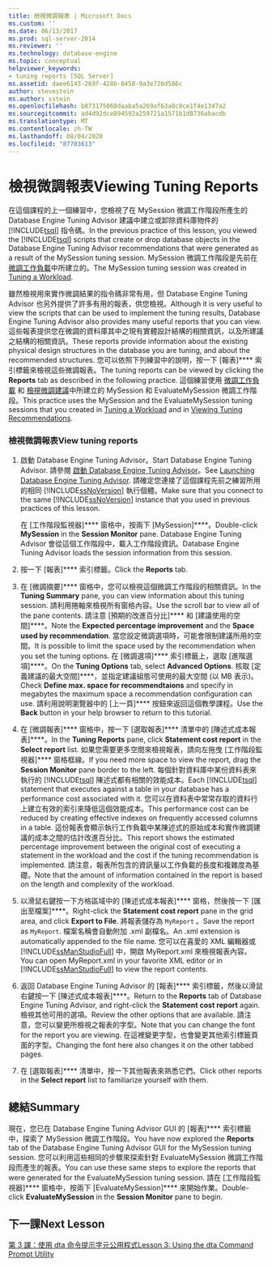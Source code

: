 ```yaml
---
title: 檢視微調報表 | Microsoft Docs
ms.custom: ''
ms.date: 06/13/2017
ms.prod: sql-server-2014
ms.reviewer: ''
ms.technology: database-engine
ms.topic: conceptual
helpviewer_keywords:
- tuning reports [SQL Server]
ms.assetid: daee6143-269f-428b-8458-9a3e726d586c
author: stevestein
ms.author: sstein
ms.openlocfilehash: b873175068daaba5a269af63a8c8ce1f4e1347a2
ms.sourcegitcommit: ad4d92dce894592a259721a1571b1d8736abacdb
ms.translationtype: MT
ms.contentlocale: zh-TW
ms.lasthandoff: 08/04/2020
ms.locfileid: "87703613"
---
```

# <a name="viewing-tuning-reports"></a><span data-ttu-id="c6df0-102">檢視微調報表</span><span class="sxs-lookup"><span data-stu-id="c6df0-102">Viewing Tuning Reports</span></span>
  <span data-ttu-id="c6df0-103">在這個課程的上一個練習中，您檢視了在 MySession 微調工作階段所產生的 Database Engine Tuning Advisor 建議中建立或卸除資料庫物件的 [!INCLUDE[tsql](../../includes/tsql-md.md)] 指令碼。</span><span class="sxs-lookup"><span data-stu-id="c6df0-103">In the previous practice of this lesson, you viewed the [!INCLUDE[tsql](../../includes/tsql-md.md)] scripts that create or drop database objects in the Database Engine Tuning Advisor recommendations that were generated as a result of the MySession tuning session.</span></span> <span data-ttu-id="c6df0-104">MySession 微調工作階段是先前在 [微調工作負載](lesson-1-1-tuning-a-workload.md)中所建立的。</span><span class="sxs-lookup"><span data-stu-id="c6df0-104">The MySession tuning session was created in [Tuning a Workload](lesson-1-1-tuning-a-workload.md).</span></span>  
  
 <span data-ttu-id="c6df0-105">雖然檢視用來實作微調結果的指令碼非常有用，但 Database Engine Tuning Advisor 也另外提供了許多有用的報表，供您檢視。</span><span class="sxs-lookup"><span data-stu-id="c6df0-105">Although it is very useful to view the scripts that can be used to implement the tuning results, Database Engine Tuning Advisor also provides many useful reports that you can view.</span></span> <span data-ttu-id="c6df0-106">這些報表提供您在微調的資料庫其中之現有實體設計結構的相關資訊，以及所建議之結構的相關資訊。</span><span class="sxs-lookup"><span data-stu-id="c6df0-106">These reports provide information about the existing physical design structures in the database you are tuning, and about the recommended structures.</span></span> <span data-ttu-id="c6df0-107">您可以依照下列練習中的說明，按一下 [報表]\*\*\*\* 索引標籤來檢視這些微調報表。</span><span class="sxs-lookup"><span data-stu-id="c6df0-107">The tuning reports can be viewed by clicking the **Reports** tab as described in the following practice.</span></span> <span data-ttu-id="c6df0-108">這個練習使用 [微調工作負載](lesson-1-1-tuning-a-workload.md) 和 [檢視微調建議](lesson-1-2-viewing-tuning-recommendations.md)中所建立的 MySession 和 EvaluateMySession 微調工作階段。</span><span class="sxs-lookup"><span data-stu-id="c6df0-108">This practice uses the MySession and the EvaluateMySession tuning sessions that you created in [Tuning a Workload](lesson-1-1-tuning-a-workload.md) and in [Viewing Tuning Recommendations](lesson-1-2-viewing-tuning-recommendations.md).</span></span>  
  
### <a name="view-tuning-reports"></a><span data-ttu-id="c6df0-109">檢視微調報表</span><span class="sxs-lookup"><span data-stu-id="c6df0-109">View tuning reports</span></span>  
  
1.  <span data-ttu-id="c6df0-110">啟動 Database Engine Tuning Advisor。</span><span class="sxs-lookup"><span data-stu-id="c6df0-110">Start Database Engine Tuning Advisor.</span></span> <span data-ttu-id="c6df0-111">請參閱 [啟動 Database Engine Tuning Advisor](../../relational-databases/performance/database-engine-tuning-advisor.md)。</span><span class="sxs-lookup"><span data-stu-id="c6df0-111">See [Launching Database Engine Tuning Advisor](../../relational-databases/performance/database-engine-tuning-advisor.md).</span></span> <span data-ttu-id="c6df0-112">請確定您連接了這個課程先前之練習所用的相同 [!INCLUDE[ssNoVersion](../../includes/ssnoversion-md.md)] 執行個體。</span><span class="sxs-lookup"><span data-stu-id="c6df0-112">Make sure that you connect to the same [!INCLUDE[ssNoVersion](../../includes/ssnoversion-md.md)] instance that you used in previous practices of this lesson.</span></span>  
  
     <span data-ttu-id="c6df0-113">在 [工作階段監視器]\*\*\*\* 窗格中，按兩下 [MySession]\*\*\*\*。</span><span class="sxs-lookup"><span data-stu-id="c6df0-113">Double-click **MySession** in the **Session Monitor** pane.</span></span> <span data-ttu-id="c6df0-114">Database Engine Tuning Advisor 會從這個工作階段中，載入工作階段資訊。</span><span class="sxs-lookup"><span data-stu-id="c6df0-114">Database Engine Tuning Advisor loads the session information from this session.</span></span>  
  
2.  <span data-ttu-id="c6df0-115">按一下 [報表]\*\*\*\* 索引標籤。</span><span class="sxs-lookup"><span data-stu-id="c6df0-115">Click the **Reports** tab.</span></span>  
  
3.  <span data-ttu-id="c6df0-116">在 [微調摘要]\*\*\*\* 窗格中，您可以檢視這個微調工作階段的相關資訊。</span><span class="sxs-lookup"><span data-stu-id="c6df0-116">In the **Tuning Summary** pane, you can view information about this tuning session.</span></span> <span data-ttu-id="c6df0-117">請利用捲軸來檢視所有窗格內容。</span><span class="sxs-lookup"><span data-stu-id="c6df0-117">Use the scroll bar to view all of the pane contents.</span></span> <span data-ttu-id="c6df0-118">請注意 [預期的改進百分比]\*\*\*\* 和 [建議使用的空間]\*\*\*\*。</span><span class="sxs-lookup"><span data-stu-id="c6df0-118">Note the **Expected percentage improvement** and the **Space used by recommendation**.</span></span> <span data-ttu-id="c6df0-119">當您設定微調選項時，可能會限制建議所用的空間。</span><span class="sxs-lookup"><span data-stu-id="c6df0-119">It is possible to limit the space used by the recommendation when you set the tuning options.</span></span> <span data-ttu-id="c6df0-120">在 [微調選項]\*\*\*\* 索引標籤上，選取 [進階選項]\*\*\*\*。</span><span class="sxs-lookup"><span data-stu-id="c6df0-120">On the **Tuning Options** tab, select **Advanced Options**.</span></span> <span data-ttu-id="c6df0-121">核取 [定義建議的最大空間]\*\*\*\*，並指定建議組態可使用的最大空間 (以 MB 表示)。</span><span class="sxs-lookup"><span data-stu-id="c6df0-121">Check **Define max. space for recommendtaions** and specify in megabytes the maximum space a recommendation configuration can use.</span></span> <span data-ttu-id="c6df0-122">請利用說明瀏覽器中的 [上一頁]\*\*\*\* 按鈕來返回這個教學課程。</span><span class="sxs-lookup"><span data-stu-id="c6df0-122">Use the **Back** button in your help browser to return to this tutorial.</span></span>  
  
4.  <span data-ttu-id="c6df0-123">在 [微調報表]\*\*\*\* 窗格中，按一下 [選取報表]\*\*\*\* 清單中的 [陳述式成本報表]\*\*\*\*。</span><span class="sxs-lookup"><span data-stu-id="c6df0-123">In the **Tuning Reports** pane, click **Statement cost report** in the **Select report** list.</span></span> <span data-ttu-id="c6df0-124">如果您需要更多空間來檢視報表，請向左拖曳 [工作階段監視器]\*\*\*\* 窗格框線。</span><span class="sxs-lookup"><span data-stu-id="c6df0-124">If you need more space to view the report, drag the **Session Monitor** pane border to the left.</span></span> <span data-ttu-id="c6df0-125">每個針對資料庫中某份資料表來執行的 [!INCLUDE[tsql](../../includes/tsql-md.md)] 陳述式都有相關的效能成本。</span><span class="sxs-lookup"><span data-stu-id="c6df0-125">Each [!INCLUDE[tsql](../../includes/tsql-md.md)] statement that executes against a table in your database has a performance cost associated with it.</span></span> <span data-ttu-id="c6df0-126">您可以在資料表中常常存取的資料行上建立有效的索引來降低這個效能成本。</span><span class="sxs-lookup"><span data-stu-id="c6df0-126">This performance cost can be reduced by creating effective indexes on frequently accessed columns in a table.</span></span> <span data-ttu-id="c6df0-127">這份報表會顯示執行工作負載中某陳述式的原始成本和實作微調建議的成本之間的估計改進百分比。</span><span class="sxs-lookup"><span data-stu-id="c6df0-127">This report shows the estimated percentage improvement between the original cost of executing a statement in the workload and the cost if the tuning recommendation is implemented.</span></span> <span data-ttu-id="c6df0-128">請注意，報表所包含的資訊量以工作負載的長度和複雜度為基礎。</span><span class="sxs-lookup"><span data-stu-id="c6df0-128">Note that the amount of information contained in the report is based on the length and complexity of the workload.</span></span>  
  
5.  <span data-ttu-id="c6df0-129">以滑鼠右鍵按一下方格區域中的 [陳述式成本報表]\*\*\*\* 窗格，然後按一下 [匯出至檔案]\*\*\*\*。</span><span class="sxs-lookup"><span data-stu-id="c6df0-129">Right-click the **Statement cost report** pane in the grid area, and click **Export to File**.</span></span> <span data-ttu-id="c6df0-130">將報表儲存為 `MyReport` 。</span><span class="sxs-lookup"><span data-stu-id="c6df0-130">Save the report as `MyReport`.</span></span> <span data-ttu-id="c6df0-131">檔案名稱會自動附加 .xml 副檔名。</span><span class="sxs-lookup"><span data-stu-id="c6df0-131">An .xml extension is automatically appended to the file name.</span></span> <span data-ttu-id="c6df0-132">您可以在喜愛的 XML 編輯器或 [!INCLUDE[ssManStudioFull](../../includes/ssmanstudiofull-md.md)] 中，開啟 MyReport.xml 來檢視報表內容。</span><span class="sxs-lookup"><span data-stu-id="c6df0-132">You can open MyReport.xml in your favorite XML editor or in [!INCLUDE[ssManStudioFull](../../includes/ssmanstudiofull-md.md)] to view the report contents.</span></span>  
  
6.  <span data-ttu-id="c6df0-133">返回 Database Engine Tuning Advisor 的 [報表]\*\*\*\* 索引標籤，然後以滑鼠右鍵按一下 [陳述式成本報表]\*\*\*\*。</span><span class="sxs-lookup"><span data-stu-id="c6df0-133">Return to the **Reports** tab of Database Engine Tuning Advisor, and right-click the **Statement cost report** again.</span></span> <span data-ttu-id="c6df0-134">檢視其他可用的選項。</span><span class="sxs-lookup"><span data-stu-id="c6df0-134">Review the other options that are available.</span></span> <span data-ttu-id="c6df0-135">請注意，您可以變更所檢視之報表的字型。</span><span class="sxs-lookup"><span data-stu-id="c6df0-135">Note that you can change the font for the report you are viewing.</span></span> <span data-ttu-id="c6df0-136">在這裡變更字型，也會變更其他索引標籤頁面的字型。</span><span class="sxs-lookup"><span data-stu-id="c6df0-136">Changing the font here also changes it on the other tabbed pages.</span></span>  
  
7.  <span data-ttu-id="c6df0-137">在 [選取報表]\*\*\*\* 清單中，按一下其他報表來熟悉它們。</span><span class="sxs-lookup"><span data-stu-id="c6df0-137">Click other reports in the **Select report** list to familiarize yourself with them.</span></span>  
  
## <a name="summary"></a><span data-ttu-id="c6df0-138">總結</span><span class="sxs-lookup"><span data-stu-id="c6df0-138">Summary</span></span>  
 <span data-ttu-id="c6df0-139">現在，您已在 Database Engine Tuning Advisor GUI 的 [報表]\*\*\*\* 索引標籤中，探索了 MySession 微調工作階段。</span><span class="sxs-lookup"><span data-stu-id="c6df0-139">You have now explored the **Reports** tab of the Database Engine Tuning Advisor GUI for the MySession tuning session.</span></span> <span data-ttu-id="c6df0-140">您可以利用這些相同的步驟來探索針對 EvaluateMySession 微調工作階段而產生的報表。</span><span class="sxs-lookup"><span data-stu-id="c6df0-140">You can use these same steps to explore the reports that were generated for the EvaluateMySession tuning session.</span></span> <span data-ttu-id="c6df0-141">請在 [工作階段監視器]\*\*\*\* 窗格中，按兩下 [EvaluateMySession]\*\*\*\* 來開始作業。</span><span class="sxs-lookup"><span data-stu-id="c6df0-141">Double-click **EvaluateMySession** in the **Session Monitor** pane to begin.</span></span>  
  
## <a name="next-lesson"></a><span data-ttu-id="c6df0-142">下一課</span><span class="sxs-lookup"><span data-stu-id="c6df0-142">Next Lesson</span></span>  
 [<span data-ttu-id="c6df0-143">第 3 課：使用 dta 命令提示字元公用程式</span><span class="sxs-lookup"><span data-stu-id="c6df0-143">Lesson 3: Using the dta Command Prompt Utility</span></span>](lesson-3-using-the-dta-command-prompt-utility.md)  
  
  
